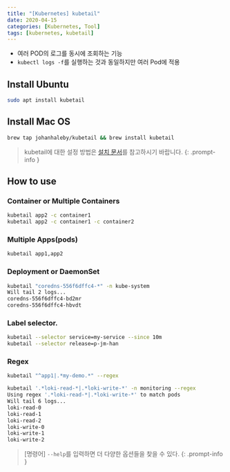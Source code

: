 ```yaml
---
title: "[Kubernetes] kubetail"
date: 2020-04-15
categories: [Kubernetes, Tool]
tags: [kubernetes, kubetail]
---
```


- 여러 POD의 로그를 동시에 조회하는 기능
- `kubectl logs -f`를 실행하는 것과 동일하지만 여러 Pod에 적용

## Install Ubuntu

```bash
sudo apt install kubetail
```

## Install Mac OS

```bash
brew tap johanhaleby/kubetail && brew install kubetail
```

> kubetail에 대한 설정 방법은 [설치 문서](https://github.com/johanhaleby/kubetail)를 참고하시기 바랍니다.
{: .prompt-info }

## How to use
### Container or Multiple Containers

```bash
kubetail app2 -c container1
kubetail app2 -c container1 -c container2
```

### Multiple Apps(pods)

```bash
kubetail app1,app2
``` 

### Deployment or DaemonSet

```bash
kubetail "coredns-556f6dffc4-*" -n kube-system
Will tail 2 logs...
coredns-556f6dffc4-bd2mr
coredns-556f6dffc4-hbvdt
```

### Label selector.

```bash
kubetail --selector service=my-service --since 10m
kubetail --selector release=p-jm-han
```

### Regex

```bash
kubetail "^app1|.*my-demo.*" --regex

kubetail '.*loki-read-*|.*loki-write-*' -n monitoring --regex
Using regex '.*loki-read-*|.*loki-write-*' to match pods
Will tail 6 logs...
loki-read-0
loki-read-1
loki-read-2
loki-write-0
loki-write-1
loki-write-2
```

> [명령어] `--help`를 입력하면 더 다양한 옵션들을 찾을 수 있다.
{: .prompt-info }